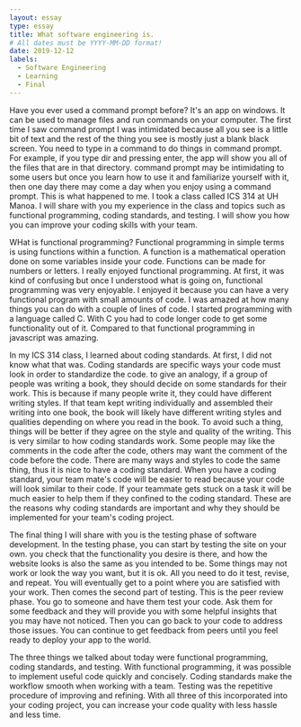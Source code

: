 ```yaml
---
layout: essay
type: essay
title: What software engineering is.  
# All dates must be YYYY-MM-DD format!
date: 2019-12-12
labels:
  - Software Engineering
  - Learning
  - Final 
---
```


Have you ever used a command prompt before? It's an app on windows. It can be used to manage files and run commands on your computer. The first time I saw command prompt I was intimidated because all you see is a little bit of text and the rest of the thing you see is mostly just a blank black screen. You need to type in a command to do things in command prompt. For example, if you type dir and pressing enter, the app will show you all of the files that are in that directory. command prompt may be intimidating to some users but once you learn how to use it and familiarize yourself with it, then one day there may come a day when you enjoy using a command prompt. This is what happened to me. I took a class called ICS 314 at UH Manoa. I will share with you my experience in the class and topics such as functional programming, coding standards, and testing. I will show you how you can improve your coding skills with your team.  

WHat is functional programming? Functional programming in simple terms is using functions within a function. A function is a mathematical operation done on some variables inside your code. Functions can be made for numbers or letters. I really enjoyed functional programming. At first, it was kind of confusing but once I understood what is going on, functional programming was very enjoyable. I enjoyed it because you can have a very functional program with small amounts of code. I was amazed at how many things you can do with a couple of lines of code. I started programming with a language called C. With C you had to code longer code to get some functionality out of it. Compared to that functional programming in javascript was amazing. 

In my ICS 314 class, I learned about coding standards. At first, I did not know what that was. Coding standards are specific ways your code must look in order to standardize the code. to give an analogy, if a group of people was writing a book, they should decide on some standards for their work. This is because if many people write it, they could have different writing styles. If that team kept writing individually and assembled their writing into one book, the book will likely have different writing styles and qualities depending on where you read in the book. To avoid such a thing, things will be better if they agree on the style and quality of the writing. This is very similar to how coding standards work. Some people may like the comments in the code after the code, others may want the comment of the code before the code. There are many ways and styles to code the same thing, thus it is nice to have a coding standard. When you have a coding standard, your team mate's code will be easier to read because your code will look similar to their code. If your teammate gets stuck on a task it will be much easier to help them if they confined to the coding standard. These are the reasons why coding standards are important and why they should be implemented for your team's coding project. 

The final thing I will share with you is the testing phase of software development. In the testing phase, you can start by testing the site on your own. you check that the functionality you desire is there, and how the website looks is also the same as you intended to be. Some things may not work or look the way you want, but it is ok. All you need to do it test, revise, and repeat. You will eventually get to a point where you are satisfied with your work. Then comes the second part of testing. This is the peer review phase. You go to someone and have them test your code. Ask them for some feedback and they will provide you with some helpful insights that you may have not noticed. Then you can go back to your code to address those issues. You can continue to get feedback from peers until you feel ready to deploy your app to the world. 

The three things we talked about today were functional programming, coding standards, and testing. With functional programming, it was possible to implement useful code quickly and concisely. Coding standards make the workflow smooth when working with a team. Testing was the repetitive procedure of improving and refining. With all three of this incorporated into your coding project, you can increase your code quality with less hassle and less time. 
